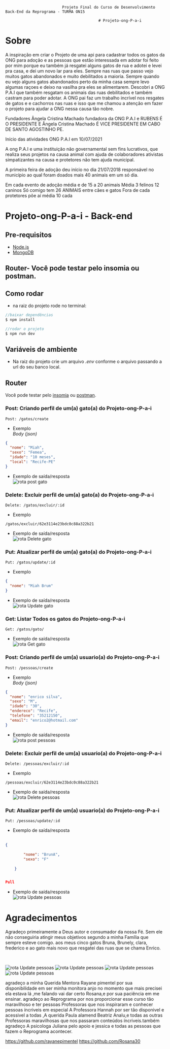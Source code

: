                              Projeto Final do Curso de Desenvolvimento Back-End da Reprograma - TURMA ON15

                                             # Projeto-ong-P-a-i

# Sobre

A inspiração em criar o Projeto de uma api para cadastrar todos os gatos da ONG para adoção e as pessoas que estão interessada em adotar foi feito por mim porque eu também já resgatei alguns gatos de rua e adotei e levei pra casa, e dei um novo lar para eles. Sempre nas ruas que passo vejo muitos gatos abandonados e muito debilitados a maioria. Sempre quando eu vejo alguns gatos abandonados perto da minha casa sempre levo algumas raçoes e deixo na vasilha pra eles se alimentarem. Descobri a ONG P.A.I que também resgatam os animais das ruas debilitados e também castram para poder adotar. A ONG pai faz um trabalho incrível nos resgates de gatos e e cachorros nas ruas e isso que me chamou a atenção em fazer o projeto para ajudar a ONG nessa causa tão nobre.

Fundadores Ângela Cristina Machado fundadora da ONG P.A.I e RUBENS É O PRESIDENTE E Ângela Cristina Machado É VICE PRESIDENTE EM CABO DE SANTO AGOSTINHO PE.

Início das atividades ONG P.A.I em 10/07/2021

A ong P.A.I e uma instituição não governamental sem fins lucrativos, que realiza seus projetos na causa animal com ajuda de colaboradores ativistas simpatizantes na causa e protetores não tem ajuda municipal.

A primeira feira de adoção deu início no  dia 21/07/2018  responsável no município ao qual foram doados mais 40 animais em um só dia.

Em cada evento de adoção média e de 15 a 20 animais
Média 3 felinos 12 caninos
Só comigo tem 26 ANIMAIS entre cães e gatos
Fora de cada protetores põe aí média 10 cada


# Projeto-ong-P-a-i - Back-end

## Pre-requisitos

- [Node.js](https://nodejs.org/en/)
- [MongoDB](https://www.mongodb.com/pt-br)

## Router- Você pode testar pelo insomia ou postman.

## Como rodar

- na raiz do projeto rode no terminal:

```javascript
//baixar dependências
$ npm install

//rodar o projeto
$ npm run dev
```

## Variáveis de ambiente

- Na raiz do projeto crie um arquivo _.env_ conforme o arquivo passando a url do seu banco local.

## Router

Você pode testar pelo [insomia](https://insomnia.rest/download) ou [postman](https://www.postman.com/).

### Post: Criando perfil de um(a) gato(a) do Projeto-ong-P-a-i

```
Post: /gatos/create
```

- Exemplo <br>
  _Body (json)_

```json
{
  "nome": "Miah",
  "sexo": "Femea",
  "idade": "10 meses",
  "local": "Recife-PE"
}
```

- Exemplo de saída/resposta <br>
  ![rota post gato ](/imagens/Gatoscreate.JPG)

### Delete: Excluir perfil de um(a) gato(a) do Projeto-ong-P-a-i

```
Delete: /gatos/excluir/:id
```

- Exemplo <br>

```
/gatos/excluir/62e3114e23bdc0c88a322b21
```

- Exemplo de saída/resposta <br>
  ![rota Delete gato ](/imagens/Gato%20excluir.JPG)

### Put: Atualizar perfil de um(a) gato(a) do Projeto-ong-P-a-i

```
Put: /gatos/update/:id
```

- Exemplo <br>

```json
{
  "nome": "Miah Brum"
}
```

- Exemplo de saída/resposta <br>
  ![rota Update gato ](/imagens/Gato%20update.JPG)

### Get: Listar Todos os gatos do Projeto-ong-P-a-i

```
Get: /gatos/gato/
```

- Exemplo de saída/resposta <br>
  ![rota Get gato ](/imagens/Get%20Gatos.JPG)

### Post: Criando perfil de um(a) usuario(a) do Projeto-ong-P-a-i

```
Post: /pessoas/create
```

- Exemplo <br>
  _Body (json)_

```json
{
  "nome": "enrico silva",
  "sexo": "M",
  "idade": "30",
  "endereco": "Recife",
  "telefone": "35212150",
  "email": "enrico2@hotmail.com"
}
```

- Exemplo de saída/resposta <br>
  ![rota post pessoas ](/imagens/Create%20Pessoas.JPG)

### Delete: Excluir perfil de um(a) usuario(a) do Projeto-ong-P-a-i

```
Delete: /pessoas/excluir/:id
```

- Exemplo <br>

```
/pessoas/excluir/62e3114e23bdc0c88a322b21
```

- Exemplo de saída/resposta <br>
  ![rota Delete pessoas ](/imagens/Pessoas%20excluir.JPG)

### Put: Atualizar perfil de um(a) usuario(a) do Projeto-ong-P-a-i

```
Put: /pessoas/update/:id
```

- Exemplo de saída/resposta <br> <br>

```json
{
	
		"nome": "BrunA",
		"sexo": "F"
	
	}


Pull
```

- Exemplo de saída/resposta <br> 
  ![rota Update pessoas ](/imagens/)

  



# Agradecimentos
Agradeço primeiramente a Deus autor e consumador da nossa Fé. Sem ele não conseguiria atingir meus objetivos segundo a minha Família que sempre esteve comigo. aos meus cinco gatos Bruna, Brunely, clara, frederico e ao gato mais novo que resgatei das ruas que se chama Enrico.

<br>

![rota Update pessoas ](/imagens/WhatsApp%20Image%202022-07-25%20at%2014.43.49%20(1).jpeg)
![rota Update pessoas ](/imagens/WhatsApp%20Image%202022-07-25%20at%2014.43.35%20(2).jpeg)
![rota Update pessoas ](/imagens/WhatsApp%20Image%202022-07-25%20at%2014.43.32.jpeg)
![rota Update pessoas ](/imagens/WhatsApp%20Image%202022-07-25%20at%2014.43.36.jpeg)






agradeço a minha Querida Mentora Rayane pimentel por sua disponibilidade em ser minha monitora anjo no momento que mais precisei
ela estava lá ,me falando vai dar certo Rosana,e por sua paciência em me ensinar.
agradeço ao Reprograma por nos proporcionar esse curso tão maravilhoso e ter pessoas Professoras que nos inspiraram e conhecer pessoas íncriveis em especial A Professora Hannah por ser tão disponivel e acessivel a todas ,A querida Paula alamend Beatriz Analu,e todas as outras Professoras maravilhosas que nos passaram conteúdos íncriveis.também agradeço A psicologa Juliana pelo apoio e jessica e todas as pessoas que fazem o Reprograma acontecer.

https://github.com/rayanepimentel
https://github.com/Rosana30
